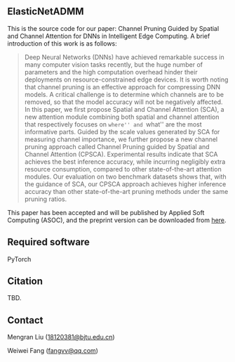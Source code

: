 ## ElasticNetADMM

This is the source code for our paper: Channel Pruning Guided by Spatial and Channel Attention for DNNs in
Intelligent Edge Computing. A brief introduction of this work is as follows:

>  Deep Neural Networks (DNNs) have achieved remarkable success in many computer vision tasks recently, but the huge number of parameters and the high computation overhead hinder their deployments on resource-constrained edge devices. It is worth noting that channel pruning is an effective approach for compressing DNN models. A critical challenge is to determine which channels are to be removed, so that the model accuracy will not be negatively affected. In this paper, we first propose Spatial and Channel Attention (SCA), a new attention module combining both spatial and channel attention that respectively focuses on ``where'' and ``what'' are the most informative parts. Guided by the scale values generated by SCA for measuring channel importance, we further propose a new channel pruning approach called Channel Pruning guided by Spatial and Channel Attention (CPSCA). Experimental results indicate that SCA achieves the best inference accuracy, while incurring negligibly extra resource consumption, compared to other state-of-the-art attention modules. Our evaluation on two benchmark datasets shows that, with the guidance of SCA, our CPSCA approach achieves higher inference accuracy than other state-of-the-art pruning methods under the same pruning ratios.

This paper has been accepted and will be published by Applied Soft Computing (ASOC), and the preprint version can be downloaded from [here](https://arxiv.org/abs/2011.03891).

## Required software

PyTorch

## Citation

TBD.

## Contact

Mengran Liu (18120381@bjtu.edu.cn)

Weiwei Fang (fangvv@qq.com)

